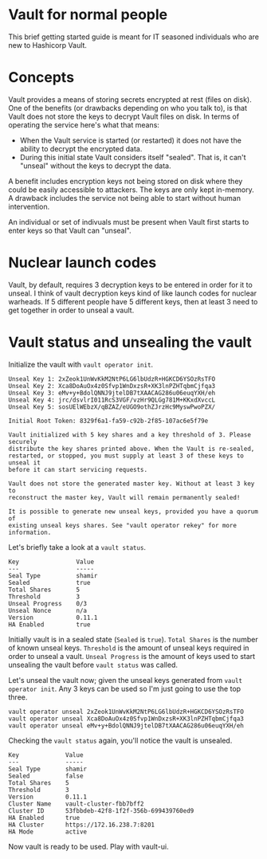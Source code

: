 # Vault for normal people

This brief getting started guide is meant for IT seasoned individuals who are
new to Hashicorp Vault.

# Concepts

Vault provides a means of storing secrets encrypted at rest (files on disk).
One of the benefits (or drawbacks depending on who you talk to), is that Vault
does not store the keys to decrypt Vault files on disk.  In terms of operating
the service here's what that means:

- When the Vault service is started (or restarted) it does not have the ability
  to decrypt the encrypted data.
- During this initial state Vault considers itself "sealed".  That is, it can't
  "unseal" without the keys to decrypt the data.

A benefit includes encryption keys not being stored on disk where they could be
easily accessible to attackers.  The keys are only kept in-memory.  A drawback
includes the service not being able to start without human intervention.

An individual or set of indivuals must be present when Vault first starts to
enter keys so that Vault can "unseal".

# Nuclear launch codes

Vault, by default, requires 3 decryption keys to be entered in order for it to
unseal.  I think of vault decryption keys kind of like launch codes for nuclear
warheads.  If 5 different people have 5 different keys, then at least 3 need to
get together in order to unseal a vault.

# Vault status and unsealing the vault

Initialize the vault with `vault operator init`.

```
Unseal Key 1: 2xZeok1UnWvKkM2NtP6LG6lbUdzR+HGKCD6YSOzRsTFO
Unseal Key 2: Xca8DoAuOx4z0Sfvp1WnDxzsR+XK3lnPZHTqbmCjfqa3
Unseal Key 3: eMv+y+BdolQNNJ9jtelDB7tXAACAG286u06euqYXH/eh
Unseal Key 4: jrc/dsvlrI011RcS3VGF/vzHr9QLGg781M+KKxdXvccL
Unseal Key 5: sosUElWEbzX/qBZAZ/eUGO9othZJrzHc9MyswPwoPZX/

Initial Root Token: 8329f6a1-fa59-c92b-2f85-107ac6e5f79e

Vault initialized with 5 key shares and a key threshold of 3. Please securely
distribute the key shares printed above. When the Vault is re-sealed,
restarted, or stopped, you must supply at least 3 of these keys to unseal it
before it can start servicing requests.

Vault does not store the generated master key. Without at least 3 key to
reconstruct the master key, Vault will remain permanently sealed!

It is possible to generate new unseal keys, provided you have a quorum of
existing unseal keys shares. See "vault operator rekey" for more information.
```

Let's briefly take a look at a `vault status`.

```
Key                Value
---                -----
Seal Type          shamir
Sealed             true
Total Shares       5
Threshold          3
Unseal Progress    0/3
Unseal Nonce       n/a
Version            0.11.1
HA Enabled         true
```

Initially vault is in a sealed state (`Sealed` is `true`).  `Total Shares` is
the number of known unseal keys.  `Threshold` is the amount of unseal keys
required in order to unseal a vault.  `Unseal Progress` is the amount of keys
used to start unsealing the vault before `vault status` was called.

Let's unseal the vault now; given the unseal keys generated from `vault operator
init`.  Any 3 keys can be used so I'm just going to use the top three.

```
vault operator unseal 2xZeok1UnWvKkM2NtP6LG6lbUdzR+HGKCD6YSOzRsTFO
vault operator unseal Xca8DoAuOx4z0Sfvp1WnDxzsR+XK3lnPZHTqbmCjfqa3
vault operator unseal eMv+y+BdolQNNJ9jtelDB7tXAACAG286u06euqYXH/eh
```

Checking the `vault status` again, you'll notice the vault is unsealed.

```
Key             Value
---             -----
Seal Type       shamir
Sealed          false
Total Shares    5
Threshold       3
Version         0.11.1
Cluster Name    vault-cluster-fbb7bff2
Cluster ID      53fbbdeb-42f8-1f2f-356b-699439760ed9
HA Enabled      true
HA Cluster      https://172.16.238.7:8201
HA Mode         active
```

Now vault is ready to be used.  Play with vault-ui.
